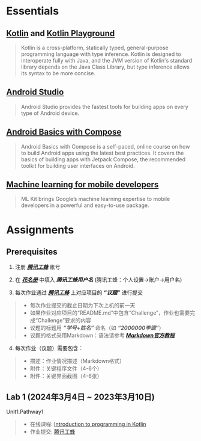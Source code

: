 # Essentials

## [Kotlin](https://kotlinlang.org/) and [Kotlin Playground](https://developer.android.google.cn/training/kotlinplayground)
> Kotlin is a cross-platform, statically typed, general-purpose programming language with type inference. Kotlin is designed to interoperate fully with Java, and the JVM version of Kotlin's standard library depends on the Java Class Library, but type inference allows its syntax to be more concise.


## [Android Studio](https://developer.android.com/studio) 
> Android Studio provides the fastest tools for building apps on every type of Android device.


## [Android Basics with Compose](https://developer.android.google.cn/courses/android-basics-compose/course) 
> Android Basics with Compose is a self-paced, online course on how to build Android apps using the latest best practices. It covers the basics of building apps with Jetpack Compose, the recommended toolkit for building user interfaces on Android.


## [Machine learning for mobile developers](https://developers.google.com/ml-kit) 
> ML Kit brings Google’s machine learning expertise to mobile developers in a powerful and easy-to-use package. 


# Assignments
## Prerequisites
1. 注册 ***[腾讯工蜂](https://code.tencent.com/)*** 账号

2. 在 ***[花名册](https://docs.qq.com/sheet/DYmJzR2V2aXdIbnRq?tab=BB08J2)*** 中填入 ***腾讯工蜂用户名*** (腾讯工蜂：个人设置->账户->用户名)

3. 每次作业通过 ***[腾讯工蜂](https://code.tencent.com/)*** 上对应项目的 ***“议题”*** 进行提交
> - 每次作业提交的截止日期为下次上机的前一天
> - 如果作业对应项目的“README.md”中包含“Challenge”，作业也需要完成“Challenge”要求的内容
> - 议题的标题用 ***“学号+姓名”*** 命名（如 ***“2000000李逵”***）
> - 议题的格式采用Markdown：语法请参考 ***[Markdown官方教程](https://markdown.com.cn/basic-syntax/)***

4. 每次作业（议题）需要包含：
> - 描述：作业情况描述（Markdown格式）
> - 附件：关键程序文件（4-6个）
> - 附件：关键界面截图（4-6张）


## Lab 1 (2024年3月4日 ~ 2023年3月10日)
Unit1.Pathway1
> - 在线课程: [Introduction to programming in Kotlin](https://developer.android.google.cn/courses/pathways/android-basics-compose-unit-1-pathway-1)
> - 作业提交: [腾讯工蜂](https://git.code.tencent.com/SMD-2024Spring/Unit1-Pathway1)

